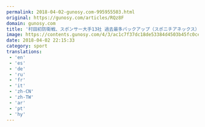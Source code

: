 ```yaml
---
permalink: 2018-04-02-gunosy.com-995955503.html
original: https://gunosy.com/articles/RQz8F
domain: gunosy.com
title: '村田初防衛戦、スポンサー大手13社 過去最多バックアップ（スポニチアネックス） - グノシー'
image: https://contents.gunosy.com/4/3/ac1c7f37dc18de53384d4503b45fc0ce_content.jpg
date: 2018-04-02 22:15:33
category: sport
translations: 
 - 'en'
 - 'es'
 - 'de'
 - 'ru'
 - 'fr'
 - 'it'
 - 'zh-CN'
 - 'zh-TW'
 - 'ar'
 - 'pt'
 - 'hy'
---
```


